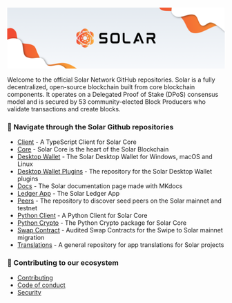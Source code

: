 
<p align="center">
	<img src="../banner.png" />
</p>

Welcome to the official Solar Network GitHub repositories.
Solar is a fully decentralized, open-source blockchain built from core blockchain components.
It operates on a Delegated Proof of Stake (DPoS) consensus model and is secured by 53 community-elected Block Producers who validate transactions and create blocks.

### 🔎 Navigate through the Solar Github repositories

- [Client](https://github.com/solar-network/client) - A TypeScript Client for Solar Core
- [Core](https://github.com/solar-network/core) - Solar Core is the heart of the Solar Blockchain
- [Desktop Wallet](https://github.com/solar-network/desktop-wallet) - The Solar Desktop Wallet for Windows, macOS and Linux
- [Desktop Wallet Plugins](https://github.com/solar-network/desktop-wallet-plugins) - The repository for the Solar Desktop Wallet plugins
- [Docs](https://github.com/solar-network/docs) - The Solar documentation page made with MKdocs
- [Ledger App](https://github.com/solar-network/ledger-app-solar) - The Solar Ledger App
- [Peers](https://github.com/solar-network/peers) - The repository to discover seed peers on the Solar mainnet and testnet
- [Python Client](https://github.com/solar-network/python-client) - A Python Client for Solar Core
- [Python Crypto](https://github.com/solar-network/python-crypto) - The Python Crypto package for Solar Core
- [Swap Contract](https://github.com/solar-network/swap-contract) - Audited Swap Contracts for the Swipe to Solar mainnet migration
- [Translations](https://github.com/solar-network/translations) - A general repository for app translations for Solar projects

### 🔧 Contributing to our ecosystem

- [Contributing](../CONTRIBUTING.md)
- [Code of conduct](../CODE_OF_CONDUCT.md)
- [Security](../SECURITY.md)

